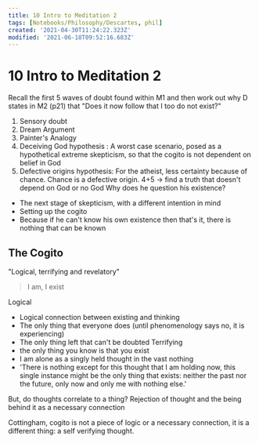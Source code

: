 ```yaml
---
title: 10 Intro to Meditation 2
tags: [Notebooks/Philosophy/Descartes, phil]
created: '2021-04-30T11:24:22.323Z'
modified: '2021-06-18T09:52:16.683Z'
---
```


# 10 Intro to Meditation 2

Recall the first 5 waves of doubt found within M1 and then work out why D states in M2 (p21) that "Does it now follow that I too do not exist?"
1. Sensory doubt
2. Dream Argument
3. Painter's Analogy
4. Deceiving God hypothesis : A worst case scenario, posed as a hypothetical extreme skepticism, so that the cogito is not dependent on belief in God
5. Defective origins hypothesis: For the atheist, less certainty because of chance. Chance is a defective origin.
4+5 -> find a truth that doesn't depend on God or no God
Why does he question his existence?
- The next stage of skepticism, with a different intention in mind
- Setting up the cogito
- Because if he can't know his own existence then that's it, there is nothing that can be known

## The Cogito
"Logical, terrifying and revelatory"
> I am, I exist

Logical
- Logical connection between existing and thinking
- The only thing that everyone does (until phenomenology says no, it is experiencing)
- The only thing left that can't be doubted
Terrifying
- the only thing you know is that you exist
- I am alone as a singly held thought in the vast nothing
- 'There is nothing except for this thought that I am holding now, this single instance might be the only thing that exists: neither the past nor the future, only now and only me with nothing else.'



But, do thoughts correlate to a thing? Rejection of thought and the being behind it as a necessary connection

Cottingham, cogito is not a piece of logic or a necessary connection, it is a different thing: a self verifying thought.



